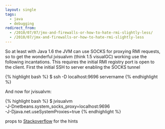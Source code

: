```yaml
---
layout: single
tags:
  - java
  - debugging
redirect_from:
  - /2010/07/07/jmx-and-firewalls-or-how-to-hate-rmi-slightly-less/
  - /2010/07/jmx-and-firewalls-or-how-to-hate-rmi-slightly-less
---
```


So at least with Java 1.6 the JVM can use SOCKS for proxying RMI requests, so
to get the wonderful jvisualvm (think 1.5 visualGC) working use the following
incantations. This requires the initial RMI registry port is open to the client.
First the initial SSH to server enabling the SOCKS tunnel

{% highlight bash %}
$ ssh -D localhost:9696 servername
{% endhighlight %}


And now for jvisualvm:

{% highlight bash %}
$ jvisualvm \
  -J-Dnetbeans.system_socks_proxy=localhost:9696 \
  -J-Djava.net.useSystemProxies=true
{% endhighlight %}

props to [Stackoverflow](http://stackoverflow.com/questions/1609961/visualvm-over-ssh) for the hints
